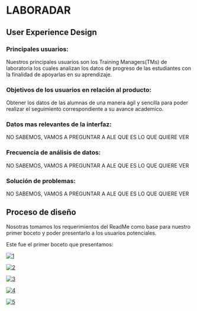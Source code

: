 # LABORADAR
## User Experience Design
### Principales usuarios:
Nuestros principales usuarios son los Training Managers(TMs) de laboratoria los cuales analizan los datos de progreso de las estudiantes con la finalidad de apoyarlas en su aprendizaje.

### Objetivos de los usuarios en relación al producto:
Obtener los datos de las alumnas de una manera ágil y sencilla para poder realizar el seguimiento correspondiente a su avance academico.

### Datos mas relevantes de la interfaz:
NO SABEMOS, VAMOS A PREGUNTAR A ALE QUE ES LO QUE QUIERE VER

### Frecuencia de análisis de datos:
NO SABEMOS, VAMOS A PREGUNTAR A ALE QUE ES LO QUE QUIERE VER

### Solución de problemas:
NO SABEMOS, VAMOS A PREGUNTAR A ALE QUE ES LO QUE QUIERE VER

## Proceso de diseño
Nosotras tomamos los requerimientos del ReadMe como base para nuestro primer boceto y poder presentarlo a los usuarios potenciales.

Este fue el primer boceto que presentamos:

<a href="https://ibb.co/fH97po"><img src="https://image.ibb.co/dEhhN8/1.png" alt="1" border="0"></a>

<a href="https://ibb.co/nohwX8"><img src="https://preview.ibb.co/mmyEKo/2.png" alt="2" border="0"></a>

<a href="https://ibb.co/dJaTeo"><img src="https://preview.ibb.co/fyuzkT/3.png" alt="3" border="0"></a>

<a href="https://ibb.co/fc9bX8"><img src="https://preview.ibb.co/cnOQQT/4.png" alt="4" border="0"></a>

<a href="https://ibb.co/kwpzkT"><img src="https://preview.ibb.co/bZGOC8/5.png" alt="5" border="0"></a>


